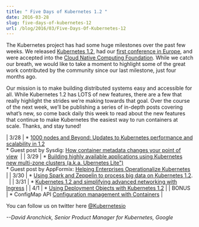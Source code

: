 ```yaml
---
title: " Five Days of Kubernetes 1.2 "
date: 2016-03-28
slug: five-days-of-kubernetes-12
url: /blog/2016/03/Five-Days-Of-Kubernetes-12
---
```

The Kubernetes project has had some huge milestones over the past few weeks. We released [Kubernetes 1.2](https://kubernetes.io/blog/2016/03/Kubernetes-1.2-even-more-performance-upgrades-plus-easier-application-deployment-and-management-), had our [first conference in Europe](https://kubecon.io/), and were accepted into the [Cloud Native Computing Foundation](https://cncf.io/). While we catch our breath, we would like to take a moment to highlight some of the great work contributed by the community since our last milestone, just four months ago.



Our mission is to make building distributed systems easy and accessible for all. While Kubernetes 1.2 has LOTS of new features, there are a few that really highlight the strides we’re making towards that goal. Over the course of the next week, we’ll be publishing a series of in-depth posts covering what’s new, so come back daily this week to read about the new features that continue to make Kubernetes the easiest way to run containers at scale. Thanks, and stay tuned!



|
3/28
 |
\*&nbsp;[1000 nodes and Beyond: Updates to Kubernetes performance and scalability in 1.2](https://kubernetes.io/blog/2016/03/1000-nodes-and-beyond-updates-to-Kubernetes-performance-and-scalability-in-12)  
\* Guest post by Sysdig:&nbsp;[How container metadata changes your point of view](https://kubernetes.io/blog/2016/03/how-container-metadata-changes-your-point-of-view)&nbsp;
 |
|
3/29
 |
\* [Building highly available applications using Kubernetes new multi-zone clusters (a.k.a. Ubernetes Lite")](https://kubernetes.io/blog/2016/03/building-highly-available-applications-using-Kubernetes-new-multi-zone-clusters-a.k.a-Ubernetes-Lite)  
\* Guest post by AppFormix: [Helping Enterprises Operationalize Kubernetes](https://kubernetes.io/blog/2016/03/appformix-helping-enterprises)
 |
|
3/30
 |
\*&nbsp;[Using Spark and Zeppelin to process big data on Kubernetes 1.2](https://kubernetes.io/blog/2016/03/using-Spark-and-Zeppelin-to-process-Big-Data-on-Kubernetes). &nbsp;
 |
|
3/31
 |
\* [Kubernetes 1.2 and simplifying advanced networking with Ingress](https://kubernetes.io/blog/2016/03/Kubernetes-1.2-and-simplifying-advanced-networking-with-Ingress)
 |
|
4/1
 |
\*&nbsp;[Using Deployment Objects with Kubernetes 1.2](https://kubernetes.io/blog/2016/04/using-deployment-objects-with)
 |
|
BONUS
 |
\* ConfigMap API&nbsp;[Configuration management with Containers](https://kubernetes.io/blog/2016/04/configuration-management-with-containers)
 |



You can follow us on twitter here [@Kubernetesio](https://twitter.com/kubernetesio)  


_--David Aronchick, Senior Product Manager for Kubernetes, Google_
